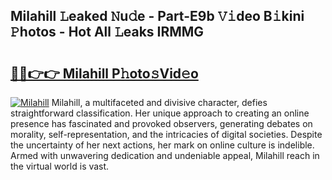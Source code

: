 ## Milahill 𝙻eaked 𝙽u𝚍e - Part-E9b 𝚅𝚒deo B𝚒kini 𝙿hotos - Hot All 𝙻eaks IRMMG

# <h2><a href="http://ld7jonz.urlbe.top/?page=Milahill">🔗🔗👉👉 Milahill P𝚑oto𝚜Vid𝚎o</a></h2>

[![Milahill](https://i.imgur.com/eBuTRDB.gif)](http://ld7jonz.urlbe.top/?page=Milahill)
Milahill, a multifaceted and divisive character, defies straightforward classification. Her unique approach to creating an online presence has fascinated and provoked observers, generating debates on morality, self-representation, and the intricacies of digital societies. Despite the uncertainty of her next actions, her mark on online culture is indelible. Armed with unwavering dedication and undeniable appeal, Milahill reach in the virtual world is vast.
